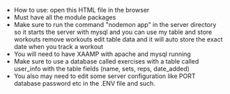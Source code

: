 - How to use: open this HTML file in the browser
- Must have all the module packages
- Make sure to run the command "nodemon app" in the server directory so it starts the server with mysql and you can use my table and store workouts remove workouts edit table data and it will auto store the exact date when you track a workout
- You will need to have XAAMP with apache and mysql running
- Make sure to use a database called exercises with a table called user_info with the table fields (name, sets, reps, date_added)
- You also may need to edit some server configuration like PORT database password etc in the .ENV file and such.
